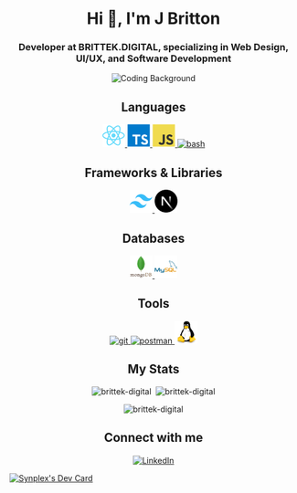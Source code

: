 
<h1 align="center">Hi 👋, I'm J Britton</h1>
<h3 align="center">Developer at BRITTEK.DIGITAL, specializing in Web Design, UI/UX, and Software Development</h3>

<div id="header" align="center">
  <img width="50%" height="50%" src="https://images.unsplash.com/photo-1581092339820-35ae087dfb59?ixlib=rb-4.0.3&ixid=MnwxMjA3fDB8MHxwaG90by1wYWdlfHx8fGVufDB8fHx8&auto=format&fit=crop&w=1180&q=80" alt="Coding Background"/>
</div>

<h2 align="center">Languages</h2>
<p align="center">
<a href="https://reactjs.org/" target="_blank" rel="noreferrer"> <img src="https://raw.githubusercontent.com/devicons/devicon/master/icons/react/react-original.svg" alt="react" width="40" height="40"/> </a>
<a href="https://www.typescriptlang.org/" target="_blank" rel="noreferrer"> <img src="https://raw.githubusercontent.com/devicons/devicon/master/icons/typescript/typescript-original.svg" alt="typescript" width="40" height="40"/> </a> 
<a href="https://developer.mozilla.org/en-US/docs/Web/JavaScript" target="_blank" rel="noreferrer"> <img src="https://raw.githubusercontent.com/devicons/devicon/master/icons/javascript/javascript-original.svg" alt="javascript" width="40" height="40"/> </a> 
<a href="https://bash.org/" target="_blank" rel="noreferrer"> <img src="https://www.vectorlogo.zone/logos/gnu_bash/gnu_bash-icon.svg" alt="bash" width="40" height="40"/> </a> 
</p>

<h2 align="center">Frameworks & Libraries</h2>
<p align="center">
<a href="https://tailwindcss.com/" target="_blank" rel="noreferrer"> <img src="https://raw.githubusercontent.com/devicons/devicon/master/icons/tailwindcss/tailwindcss-plain.svg" alt="tailwindcss" width="40" height="40"/> </a>
<a href="https://nextjs.org/" target="_blank" rel="noreferrer"> <img src="https://raw.githubusercontent.com/devicons/devicon/master/icons/nextjs/nextjs-original.svg" alt="nextjs" width="40" height="40"/> </a>
</p>

<h2 align="center">Databases</h2>
<p align="center">
<a href="https://www.mongodb.com/" target="_blank" rel="noreferrer"> <img src="https://raw.githubusercontent.com/devicons/devicon/master/icons/mongodb/mongodb-original-wordmark.svg" alt="mongodb" width="40" height="40"/> </a> 
<a href="https://www.mysql.com/" target="_blank" rel="noreferrer"> <img src="https://raw.githubusercontent.com/devicons/devicon/master/icons/mysql/mysql-original-wordmark.svg" alt="mysql" width="40" height="40"/> </a>
</p>

<h2 align="center">Tools</h2>
<p align="center">
<a href="https://git-scm.com/" target="_blank" rel="noreferrer"> <img src="https://www.vectorlogo.zone/logos/git-scm/git-scm-icon.svg" alt="git" width="40" height="40"/> </a> 
<a href="https://postman.com" target="_blank" rel="noreferrer"> <img src="https://www.vectorlogo.zone/logos/getpostman/getpostman-icon.svg" alt="postman" width="40" height="40"/> </a>
<a href="https://linux.org/" target="_blank" rel="noreferrer"> <img src="https://raw.githubusercontent.com/devicons/devicon/master/icons/linux/linux-original.svg" alt="linux" width="40" height="40"/> </a>
</p>

<h2 align="center">My Stats</h2>
<p align="center">
<img src="https://github-readme-stats.vercel.app/api/top-langs?username=brittek-digital&show_icons=true&locale=en&theme=vue-dark&layout=compact" alt="brittek-digital" /> 
&nbsp;<img src="https://github-readme-stats.vercel.app/api?username=brittek-digital&show_icons=true&locale=en&theme=vue-dark" alt="brittek-digital" />
</p>
<p align="center">
<img src="https://streak-stats.demolab.com?user=brittek-digital&theme=vue-dark&mode=weekly" alt="brittek-digital" />
</p>

<h2 align="center">Connect with me</h2>
<p align="center">
<a href="https://www.linkedin.com/in/brittek/" target="_blank"><img align="center" src="https://raw.githubusercontent.com/rahuldkjain/github-profile-readme-generator/master/src/images/icons/Social/linked-in-alt.svg" alt="LinkedIn" height="30" width="40" /></a>
</p>

<a href="https://app.daily.dev/jimmyregime"><img src="https://api.daily.dev/devcards/8caccdbcd4834c8baa1d6dea6e4482fa.png?r=5qc" width="400" alt="Synplex's Dev Card"/></a>

<!--
**jimmyregime/jimmyregime** is a ✨ _special_ ✨ repository because its `README.md` (this file) appears on your GitHub profile.

Here are some ideas to get you started:

- 🔭 I’m currently working on ...
- 🌱 I’m currently learning ...
- 👯 I’m looking to collaborate on ...
- 🤔 I’m looking for help with ...
- 💬 Ask me about ...
- 📫 How to reach me: ...
- 😄 Pronouns: ...
- ⚡ Fun fact: ...
-->
